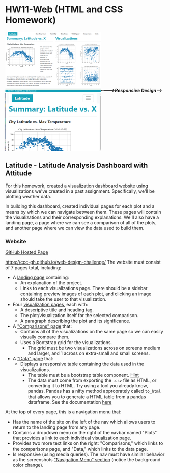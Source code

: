 # HW11-Web (HTML and CSS Homework)

![](/WebVisualizations/Resources/HomepageThumb_Large.PNG)***---->Responsive Design-->*** ![](/WebVisualizations/Resources/HomepageThumb_Small.PNG)

## Latitude - Latitude Analysis Dashboard with Attitude

For this homework, created a visualization dashboard website using visualizations we've created in a past assignment. Specifically, we'll be plotting weather data.

In building this dashboard, created individual pages for each plot and a means by which we can navigate between them. These pages will contain the visualizations and their corresponding explanations. We'll also have a landing page, a page where we can see a comparison of all of the plots, and another page where we can view the data used to build them.

### Website
[GitHub Hosted Page](HW/Instructions/Images/landingResize.png)

https://ccc-gh.github.io/web-design-challenge/
The website must consist of 7 pages total, including:

* A [landing page](HW/Instructions/Images/landingResize.png) containing:
  * An explanation of the project.
  * Links to each visualizations page. There should be a sidebar containing preview images of each plot, and clicking an image should take the user to that visualization.
* Four [visualization pages](HW/Instructions/Images/visualize-lg.png), each with:
  * A descriptive title and heading tag.
  * The plot/visualization itself for the selected comparison.
  * A paragraph describing the plot and its significance.
* A ["Comparisons" page](HW/Instructions/Images/comparison-lg.png) that:
  * Contains all of the visualizations on the same page so we can easily visually compare them.
  * Uses a Bootstrap grid for the visualizations.
    * The grid must be two visualizations across on screens medium and larger, and 1 across on extra-small and small screens.
* A ["Data" page](HW/Instructions/Images/data-lg.png) that:
  * Displays a responsive table containing the data used in the visualizations.
    * The table must be a bootstrap table component. [Hint](https://getbootstrap.com/docs/4.3/content/tables/#responsive-tables)
    * The data must come from exporting the `.csv` file as HTML, or converting it to HTML. Try using a tool you already know, pandas. Pandas has a nifty method approprately called `to_html` that allows you to generate a HTML table from a pandas dataframe. See the documentation [here](https://pandas.pydata.org/pandas-docs/version/0.17.0/generated/pandas.DataFrame.to_html.html)

At the top of every page, this is a navigation menu that:

* Has the name of the site on the left of the nav which allows users to return to the landing page from any page.
* Contains a dropdown menu on the right of the navbar named "Plots" that provides a link to each individual visualization page.
* Provides two more text links on the right: "Comparisons," which links to the comparisons page, and "Data," which links to the data page.
* Is responsive (using media queries). The nav must have similar behavior as the screenshots ["Navigation Menu" section](HW/Instructions/Images/nav-lg.png) (notice the background color change).
